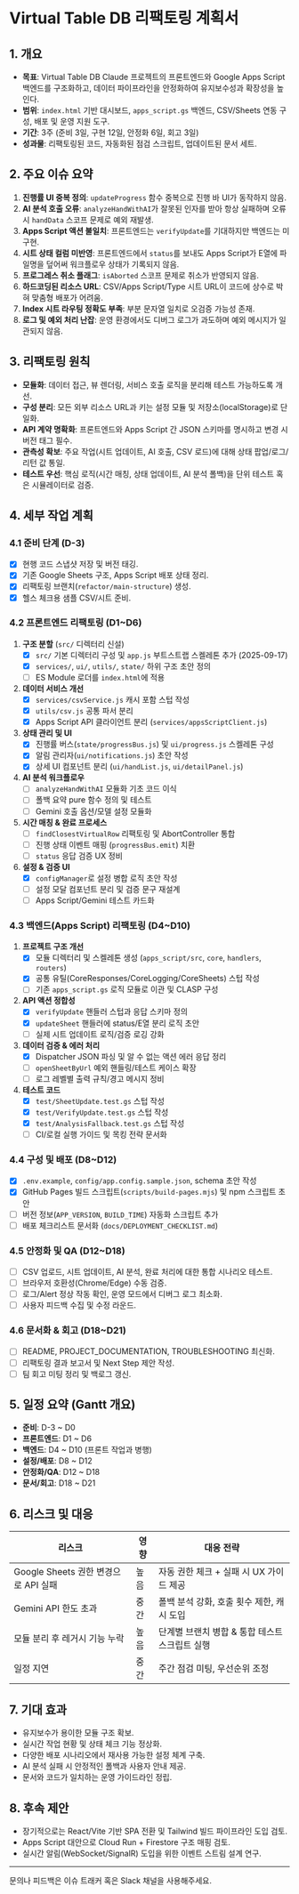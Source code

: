 # Virtual Table DB 리팩토링 계획서

## 1. 개요
- **목표**: Virtual Table DB Claude 프로젝트의 프론트엔드와 Google Apps Script 백엔드를 구조화하고, 데이터 파이프라인을 안정화하여 유지보수성과 확장성을 높인다.
- **범위**: `index.html` 기반 대시보드, `apps_script.gs` 백엔드, CSV/Sheets 연동 구성, 배포 및 운영 지원 도구.
- **기간**: 3주 (준비 3일, 구현 12일, 안정화 6일, 회고 3일)
- **성과물**: 리팩토링된 코드, 자동화된 점검 스크립트, 업데이트된 문서 세트.

## 2. 주요 이슈 요약
1. **진행률 UI 중복 정의**: `updateProgress` 함수 중복으로 진행 바 UI가 동작하지 않음.
2. **AI 분석 호출 오류**: `analyzeHandWithAI`가 잘못된 인자를 받아 항상 실패하며 오류 시 `handData` 스코프 문제로 예외 재발생.
3. **Apps Script 액션 불일치**: 프론트엔드는 `verifyUpdate`를 기대하지만 백엔드는 미구현.
4. **시트 상태 컬럼 미반영**: 프론트엔드에서 `status`를 보내도 Apps Script가 E열에 파일명을 덮어써 워크플로우 상태가 기록되지 않음.
5. **프로그레스 취소 플래그**: `isAborted` 스코프 문제로 취소가 반영되지 않음.
6. **하드코딩된 리소스 URL**: CSV/Apps Script/Type 시트 URL이 코드에 상수로 박혀 맞춤형 배포가 어려움.
7. **Index 시트 라우팅 정확도 부족**: 부분 문자열 일치로 오검증 가능성 존재.
8. **로그 및 예외 처리 난잡**: 운영 환경에서도 디버그 로그가 과도하며 예외 메시지가 일관되지 않음.

## 3. 리팩토링 원칙
- **모듈화**: 데이터 접근, 뷰 렌더링, 서비스 호출 로직을 분리해 테스트 가능하도록 개선.
- **구성 분리**: 모든 외부 리소스 URL과 키는 설정 모듈 및 저장소(localStorage)로 단일화.
- **API 계약 명확화**: 프론트엔드와 Apps Script 간 JSON 스키마를 명시하고 변경 시 버전 태그 필수.
- **관측성 확보**: 주요 작업(시트 업데이트, AI 호출, CSV 로드)에 대해 상태 팝업/로그/리턴 값 통일.
- **테스트 우선**: 핵심 로직(시간 매칭, 상태 업데이트, AI 분석 폴백)을 단위 테스트 혹은 시뮬레이터로 검증.

## 4. 세부 작업 계획

### 4.1 준비 단계 (D-3)
- [x] 현행 코드 스냅샷 저장 및 버전 태깅.
- [x] 기존 Google Sheets 구조, Apps Script 배포 상태 정리.
- [x] 리팩토링 브랜치(`refactor/main-structure`) 생성.
- [x] 헬스 체크용 샘플 CSV/시트 준비.

### 4.2 프론트엔드 리팩토링 (D1~D6)
1. **구조 분할** (`src/` 디렉터리 신설)
   - [x] `src/` 기본 디렉터리 구성 및 `app.js` 부트스트랩 스켈레톤 추가 (2025-09-17)
   - [x] `services/`, `ui/`, `utils/`, `state/` 하위 구조 초안 정의
   - [ ] ES Module 로더를 `index.html`에 적용
2. **데이터 서비스 개선**
   - [x] `services/csvService.js` 캐시 포함 스텁 작성
   - [x] `utils/csv.js` 공통 파서 분리
   - [x] Apps Script API 클라이언트 분리 (`services/appsScriptClient.js`)
3. **상태 관리 및 UI**
   - [x] 진행률 버스(`state/progressBus.js`) 및 `ui/progress.js` 스켈레톤 구성
   - [x] 알림 관리자(`ui/notifications.js`) 초안 작성
   - [x] 상세 UI 컴포넌트 분리 (`ui/handList.js`, `ui/detailPanel.js`)
4. **AI 분석 워크플로우**
   - [ ] `analyzeHandWithAI` 모듈화 기초 코드 이식
   - [ ] 폴백 요약 pure 함수 정의 및 테스트
   - [ ] Gemini 호출 옵션/모델 설정 모듈화
5. **시간 매칭 & 완료 프로세스**
   - [ ] `findClosestVirtualRow` 리팩토링 및 AbortController 통합
   - [ ] 진행 상태 이벤트 매핑 (`progressBus.emit`) 치환
   - [ ] `status` 응답 검증 UX 정비
6. **설정 & 검증 UI**
   - [x] `configManager`로 설정 병합 로직 초안 작성
   - [ ] 설정 모달 컴포넌트 분리 및 검증 문구 재설계
   - [ ] Apps Script/Gemini 테스트 카드화

### 4.3 백엔드(Apps Script) 리팩토링 (D4~D10)
1. **프로젝트 구조 개선**
   - [x] 모듈 디렉터리 및 스켈레톤 생성 (`apps_script/src`, `core`, `handlers`, `routers`)
   - [x] 공통 유틸(CoreResponses/CoreLogging/CoreSheets) 스텁 작성
   - [ ] 기존 `apps_script.gs` 로직 모듈로 이관 및 CLASP 구성
2. **API 액션 정합성**
   - [x] `verifyUpdate` 핸들러 스텁과 응답 스키마 정의
   - [x] `updateSheet` 핸들러에 status/E열 분리 로직 초안
   - [ ] 실제 시트 업데이트 로직/검증 로깅 강화
3. **데이터 검증 & 에러 처리**
   - [x] Dispatcher JSON 파싱 및 알 수 없는 액션 에러 응답 정리
   - [ ] `openSheetByUrl` 예외 핸들링/테스트 케이스 확장
   - [ ] 로그 레벨별 출력 규칙/경고 메시지 정비
4. **테스트 코드**
   - [x] `test/SheetUpdate.test.gs` 스텁 작성
   - [x] `test/VerifyUpdate.test.gs` 스텁 작성
   - [x] `test/AnalysisFallback.test.gs` 스텁 작성
   - [ ] CI/로컬 실행 가이드 및 목킹 전략 문서화

### 4.4 구성 및 배포 (D8~D12)
- [x] `.env.example`, `config/app.config.sample.json`, schema 초안 작성
- [x] GitHub Pages 빌드 스크립트(`scripts/build-pages.mjs`) 및 npm 스크립트 초안
- [ ] 버전 정보(`APP_VERSION`, `BUILD_TIME`) 자동화 스크립트 추가
- [ ] 배포 체크리스트 문서화 (`docs/DEPLOYMENT_CHECKLIST.md`)

### 4.5 안정화 및 QA (D12~D18)
- [ ] CSV 업로드, 시트 업데이트, AI 분석, 완료 처리에 대한 통합 시나리오 테스트.
- [ ] 브라우저 호환성(Chrome/Edge) 수동 검증.
- [ ] 로그/Alert 정상 작동 확인, 운영 모드에서 디버그 로그 최소화.
- [ ] 사용자 피드백 수집 및 수정 라운드.

### 4.6 문서화 & 회고 (D18~D21)
- [ ] README, PROJECT_DOCUMENTATION, TROUBLESHOOTING 최신화.
- [ ] 리팩토링 결과 보고서 및 Next Step 제안 작성.
- [ ] 팀 회고 미팅 정리 및 백로그 갱신.

## 5. 일정 요약 (Gantt 개요)
- **준비**: D-3 ~ D0
- **프론트엔드**: D1 ~ D6
- **백엔드**: D4 ~ D10 (프론트 작업과 병행)
- **설정/배포**: D8 ~ D12
- **안정화/QA**: D12 ~ D18
- **문서/회고**: D18 ~ D21

## 6. 리스크 및 대응
| 리스크 | 영향 | 대응 전략 |
| --- | --- | --- |
| Google Sheets 권한 변경으로 API 실패 | 높음 | 자동 권한 체크 + 실패 시 UX 가이드 제공 |
| Gemini API 한도 초과 | 중간 | 폴백 분석 강화, 호출 횟수 제한, 캐시 도입 |
| 모듈 분리 후 레거시 기능 누락 | 높음 | 단계별 브랜치 병합 & 통합 테스트 스크립트 실행 |
| 일정 지연 | 중간 | 주간 점검 미팅, 우선순위 조정 |

## 7. 기대 효과
- 유지보수가 용이한 모듈 구조 확보.
- 실시간 작업 현황 및 상태 체크 기능 정상화.
- 다양한 배포 시나리오에서 재사용 가능한 설정 체계 구축.
- AI 분석 실패 시 안정적인 폴백과 사용자 안내 제공.
- 문서와 코드가 일치하는 운영 가이드라인 정립.

## 8. 후속 제안
- 장기적으로는 React/Vite 기반 SPA 전환 및 Tailwind 빌드 파이프라인 도입 검토.
- Apps Script 대안으로 Cloud Run + Firestore 구조 매핑 검토.
- 실시간 알림(WebSocket/SignalR) 도입을 위한 이벤트 스트림 설계 연구.

---
문의나 피드백은 이슈 트래커 혹은 Slack 채널을 사용해주세요.
